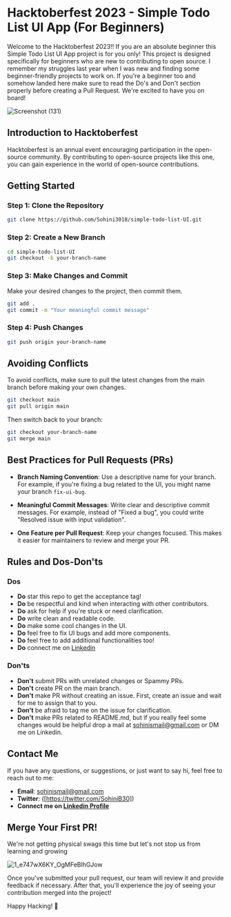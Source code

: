 # Hacktoberfest 2023 - Simple Todo List UI App (For Beginners)

Welcome to the Hacktoberfest 2023!! If you are an absolute beginner this Simple Todo List UI App project is for you only! This project is designed specifically for beginners who are new to contributing to open source. I remember my struggles last year when I was new and finding some beginner-friendly projects to work on. If you're a beginner too and somehow landed here make sure to read the Do's and Don't section properly before creating a Pull Request. We're excited to have you on board! 

![Screenshot (131)](https://github.com/Sohini3018/simple-todo-list-UI/assets/113935740/2484a1f1-5d02-4947-bb46-b807baaa9586)


## Introduction to Hacktoberfest

Hacktoberfest is an annual event encouraging participation in the open-source community. By contributing to open-source projects like this one, you can gain experience in the world of open-source contributions.

## Getting Started

### Step 1: Clone the Repository

```bash
git clone https://github.com/Sohini3018/simple-todo-list-UI.git
```

### Step 2: Create a New Branch

```bash
cd simple-todo-list-UI
git checkout -b your-branch-name
```

### Step 3: Make Changes and Commit

Make your desired changes to the project, then commit them.

```bash
git add .
git commit -m "Your meaningful commit message"
```

### Step 4: Push Changes

```bash
git push origin your-branch-name
```

## Avoiding Conflicts

To avoid conflicts, make sure to pull the latest changes from the main branch before making your own changes.

```bash
git checkout main
git pull origin main
```

Then switch back to your branch:

```bash
git checkout your-branch-name
git merge main
```

## Best Practices for Pull Requests (PRs)

- **Branch Naming Convention**: Use a descriptive name for your branch. For example, if you're fixing a bug related to the UI, you might name your branch `fix-ui-bug`.
  
- **Meaningful Commit Messages**: Write clear and descriptive commit messages. For example, instead of "Fixed a bug", you could write "Resolved issue with input validation".

- **One Feature per Pull Request**: Keep your changes focused. This makes it easier for maintainers to review and merge your PR.

## Rules and Dos-Don'ts

### Dos

- **Do** star this repo to get the acceptance tag!
- **Do** be respectful and kind when interacting with other contributors.
- **Do** ask for help if you're stuck or need clarification.
- **Do** write clean and readable code.
- **Do** make some cool changes in the UI.
- **Do** feel free to fix UI bugs and add more components.
- **Do** feel free to add additional functionalities too!
- **Do** connect me on [Linkedin](https://www.linkedin.com/in/sohini-bhattacharjee/)

### Don'ts

- **Don't** submit PRs with unrelated changes or Spammy PRs.
- **Don't** create PR on the main branch.
- **Don't** make PR without creating an issue. First, create an issue and wait for me to assign that to you.
- **Don't** be afraid to tag me on the issue for clarification.
- **Don't** make PRs related to README.md, but if you really feel some changes would be helpful drop a mail at sohinismail@gmail.com or DM me on Linkedin.


## Contact Me

If you have any questions, or suggestions, or just want to say hi, feel free to reach out to me:

- **Email**: sohinismail@gmail.com
- **Twitter**: ([https://twitter.com/SohiniB30])
- **Connect me on [Linkedin Profile](https://www.linkedin.com/in/sohini-bhattacharjee/)**

## Merge Your First PR!
We're not getting physical swags this time but let's not stop us from learning and growing

![1_e747wX6KY_OgMFeBlhGJow](https://github.com/Sohini3018/simple-todo-list-UI/assets/113935740/306ad88d-2089-4447-8efe-dc97d81ebf75)

Once you've submitted your pull request, our team will review it and provide feedback if necessary. After that, you'll experience the joy of seeing your contribution merged into the project!

Happy Hacking! 🚀
```
